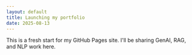 ```yaml
---
layout: default
title: Launching my portfolio
date: 2025-08-13
---
```

<p>This is a fresh start for my GitHub Pages site. I'll be sharing GenAI, RAG, and NLP work here.</p>
